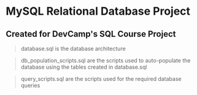 # MySQL Relational Database Project
## Created for DevCamp's SQL Course Project
> database.sql is the database architecture

> db_population_scripts.sql are the scripts used to auto-populate the database using the tables created in database.sql

> query_scripts.sql are the scripts used for the required database queries
